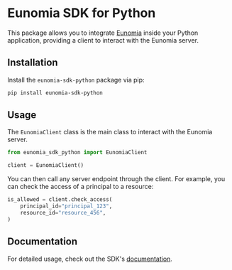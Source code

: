 # Eunomia SDK for Python

This package allows you to integrate [Eunomia][eunomia-github] inside your Python application, providing a client to interact with the Eunomia server.

## Installation

Install the `eunomia-sdk-python` package via pip:

```bash
pip install eunomia-sdk-python
```

## Usage

The `EunomiaClient` class is the main class to interact with the Eunomia server.

```python
from eunomia_sdk_python import EunomiaClient

client = EunomiaClient()
```

You can then call any server endpoint through the client. For example, you can check the access of a principal to a resource:

```python
is_allowed = client.check_access(
    principal_id="principal_123",
    resource_id="resource_456",
)
```

## Documentation

For detailed usage, check out the SDK's [documentation][docs].

[eunomia-github]: https://github.com/whataboutyou-ai/eunomia
[docs]: https://whataboutyou-ai.github.io/eunomia/sdks/python/
